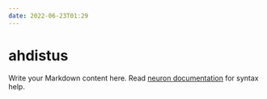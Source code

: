 ```yaml
---
date: 2022-06-23T01:29
---
```


# ahdistus

Write your Markdown content here. Read [neuron documentation](https://neuron.zettel.page/2011404.html) for syntax help.

